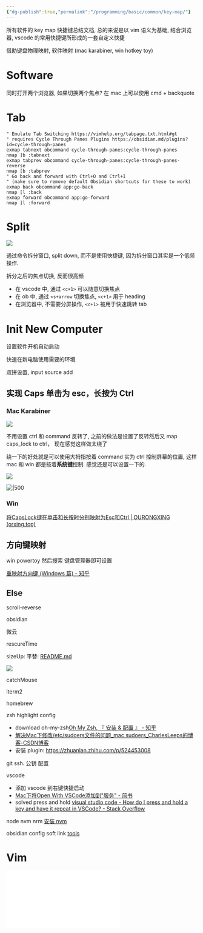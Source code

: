 ```yaml
---
{"dg-publish":true,"permalink":"/programming/basic/common/key-map/"}
---
```



所有软件的 key map 快捷键总结文档, 总的来说是以 vim 语义为基础, 结合浏览器, vscode 的常用快捷键所形成的一套自定义快捷

借助键盘物理映射, 软件映射 (mac karabiner, win hotkey toy)

# Software

同时打开两个浏览器, 如果切换两个焦点? 在 mac 上可以使用 cmd + backquote

# Tab

```vim
" Emulate Tab Switching https://vimhelp.org/tabpage.txt.html#gt
" requires Cycle Through Panes Plugins https://obsidian.md/plugins?id=cycle-through-panes
exmap tabnext obcommand cycle-through-panes:cycle-through-panes
nmap ]b :tabnext
exmap tabprev obcommand cycle-through-panes:cycle-through-panes-reverse
nmap [b :tabprev
" Go back and forward with Ctrl+O and Ctrl+I
" (make sure to remove default Obsidian shortcuts for these to work)
exmap back obcommand app:go-back
nmap [l :back
exmap forward obcommand app:go-forward
nmap ]l :forward
```

# Split

![](/img/user/programming/basic/common/key-map/image-20221125153330284.png)

通过命令拆分窗口, split down, 而不是使用快捷键, 因为拆分窗口其实是一个低频操作.

拆分之后的焦点切换, 反而很高频

+ 在 vscode 中, 通过 `<c+1>` 可以随意切换焦点
+ 在 ob 中, 通过 `<s+arrow` 切换焦点, `<c+1>` 用于 heading
+ 在浏览器中, 不需要分屏操作, `<c+1>` 被用于快速跳转 tab

# Init New Computer

设置软件开机自动启动

快速在新电脑使用需要的环境

双拼设置, input source add

## 实现 Caps 单击为 esc，长按为 Ctrl

### Mac Karabiner

![](/img/user/programming/basic/common/key-map/image-20231023150912965.png)

不用设置 ctrl 和 command 反转了, 之前的做法是设置了反转然后又 map caps_lock to ctrl， 现在感觉这样做太绕了

绕一下的好处就是可以使用大拇指按着 command 实为 ctrl 控制屏幕的位置, 这样 mac 和 win 都是按着**系统键**控制. 感觉还是可以设置一下的.

![](/img/user/programming/basic/common/key-map/image-20231024105017215.png)

![|500](/img/user/programming/basic/common/key-map/image-20231024105051815.png)

### Win

 [将CapsLock键在单击和长按时分别映射为Esc和Ctrl | OURONGXING (orxing.top)](https://orxing.top/post/d3c3145e.html#windows)

## 方向键映射

win powertoy 然后搜索 键盘管理器即可设置

[重映射方向键 (Windows 篇) - 知乎](https://zhuanlan.zhihu.com/p/412082309)

## Else

scroll-reverse

obsidian

微云

rescureTime

sizeUp: 平替: [README.md](https://github.com/S1ngS1ng/HammerSpoon/blob/master/README.md)

![](/img/user/programming/basic/common/key-map/image-20231024111403130.png)

catchMouse

iterm2

homebrew

zsh highlight config

+ download oh-my-zsh[Oh My Zsh, 『 安装 & 配置 』 - 知乎](https://zhuanlan.zhihu.com/p/35283688)
+ [解决Mac下修改/etc/sudoers文件的问题\_mac sudoers\_CharlesLeeps的博客-CSDN博客](https://blog.csdn.net/sinat_36652514/article/details/91358520)
+ 安装 plugin: https://zhuanlan.zhihu.com/p/524453008

git ssh. 公钥 配置

vscode

+ 添加 vscode 到右键快捷启动
+ [Mac下将Open With VSCode添加到"服务" - 简书](https://www.jianshu.com/p/97d802c9ce8b)
+ solved press and hold [visual studio code - How do I press and hold a key and have it repeat in VSCode? - Stack Overflow](https://stackoverflow.com/questions/39972335/how-do-i-press-and-hold-a-key-and-have-it-repeat-in-vscode)

node nvm nrm [安装 nvm](programming/back-end/node.md#切换%20Node%20版本)

obsidian config soft link [tools](programming/basic/common/tools.md#软链接和硬链接)

# Vim

![vim-config](programming/basic/common/vim/vim-config.md#Key%20Map)
